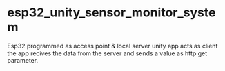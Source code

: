 # esp32_unity_sensor_monitor_system

Esp32 programmed as access point & local server
unity app acts as client
the app recives the data from the server and sends a value as http get parameter.
